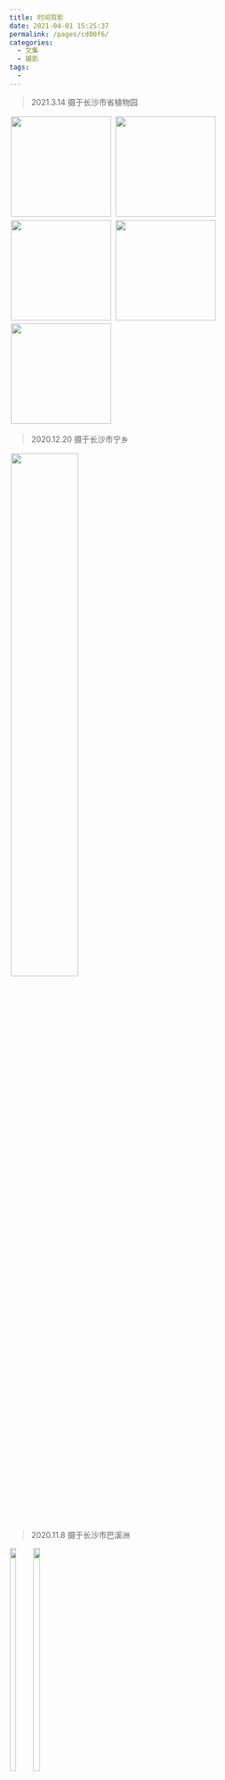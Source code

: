 ```yaml
---
title: 时间剪影
date: 2021-04-01 15:25:37
permalink: /pages/cd00f6/
categories:
  - 文集
  - 摄影
tags:
  - 
---
```


> 2021.3.14 摄于长沙市省植物园   

<div style="display:inline-block">
	<img src="https://cdn.jsdelivr.net/gh/julie7366/picgo-blog/images/me/7.jpg" style="width:auto;height:180px;margin:0.5%;display:inline-block">
	<img src="https://cdn.jsdelivr.net/gh/julie7366/picgo-blog/images/me/8.jpg" style="width:auto;height:180px;margin:0.5%;display:inline-block">
	<img src="https://cdn.jsdelivr.net/gh/julie7366/picgo-blog/images/me/9.jpg" style="width:auto;height:180px;margin:0.5%;display:inline-block">
	<img src="https://cdn.jsdelivr.net/gh/julie7366/picgo-blog/images/me/10.jpg" style="width:auto;height:180px;margin:0.5%;display:inline-block">
    <img src="https://cdn.jsdelivr.net/gh/julie7366/picgo-blog/images/me/11.jpg" style="width:auto;height:180px;margin:0.5%;display:inline-block">
</div>


> 2020.12.20 摄于长沙市宁乡   

<div style="display:inline-blcok">
	<img src="https://cdn.jsdelivr.net/gh/julie7366/picgo-blog/images/me/6.jpg" style="width:49%;margin:0.5%;">
</div>

> 2020.11.8 摄于长沙市巴溪洲   

<div style="display:inline-block">
	<img src="https://cdn.jsdelivr.net/gh/julie7366/picgo-blog/images/me/1.jpg" style="width:32%;margin:0.5%;display:inline-block">
	<img src="https://cdn.jsdelivr.net/gh/julie7366/picgo-blog/images/me/2.jpg" style="width:32%;margin:0.5%;display:inline-block">
	<img src="https://cdn.jsdelivr.net/gh/julie7366/picgo-blog/images/me/3.jpg" style="width:32%;margin:0.5%;display:inline-block">
	<img src="https://cdn.jsdelivr.net/gh/julie7366/picgo-blog/images/me/4.jpg" style="width:32%;margin:0.5%;display:inline-block">
    <img src="https://cdn.jsdelivr.net/gh/julie7366/picgo-blog/images/me/5.jpg" style="width:32%;margin:0.5%;">
</div>

